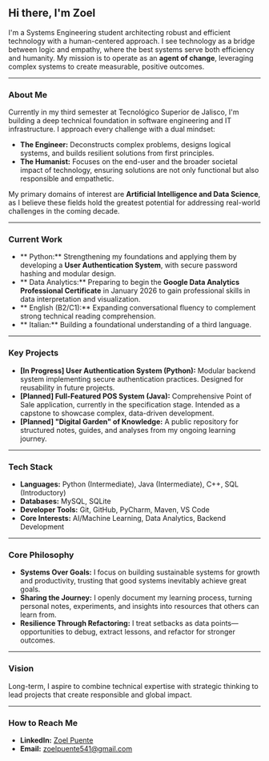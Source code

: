 ## Hi there, I'm Zoel 

I'm a Systems Engineering student architecting robust and efficient technology with a human-centered approach. I see technology as a bridge between logic and empathy, where the best systems serve both efficiency and humanity. My mission is to operate as an **agent of change**, leveraging complex systems to create measurable, positive outcomes.

---

### About Me

Currently in my third semester at Tecnológico Superior de Jalisco, I'm building a deep technical foundation in software engineering and IT infrastructure. I approach every challenge with a dual mindset:

* **The Engineer:** Deconstructs complex problems, designs logical systems, and builds resilient solutions from first principles.  
* **The Humanist:** Focuses on the end-user and the broader societal impact of technology, ensuring solutions are not only functional but also responsible and empathetic.  

My primary domains of interest are **Artificial Intelligence and Data Science**, as I believe these fields hold the greatest potential for addressing real-world challenges in the coming decade.  

---

###  Current Work

* ** Python:** Strengthening my foundations and applying them by developing a **User Authentication System**, with secure password hashing and modular design.  
* ** Data Analytics:** Preparing to begin the **Google Data Analytics Professional Certificate** in January 2026 to gain professional skills in data interpretation and visualization.  
* ** English (B2/C1):** Expanding conversational fluency to complement strong technical reading comprehension.  
* ** Italian:** Building a foundational understanding of a third language.  

---

###  Key Projects

* **[In Progress] User Authentication System (Python):** Modular backend system implementing secure authentication practices. Designed for reusability in future projects.  
* **[Planned] Full-Featured POS System (Java):** Comprehensive Point of Sale application, currently in the specification stage. Intended as a capstone to showcase complex, data-driven development.  
* **[Planned] "Digital Garden" of Knowledge:** A public repository for structured notes, guides, and analyses from my ongoing learning journey.  

---

###  Tech Stack

* **Languages:** Python (Intermediate), Java (Intermediate), C++, SQL (Introductory)  
* **Databases:** MySQL, SQLite  
* **Developer Tools:** Git, GitHub, PyCharm, Maven, VS Code  
* **Core Interests:** AI/Machine Learning, Data Analytics, Backend Development  

---

###  Core Philosophy

* **Systems Over Goals:** I focus on building sustainable systems for growth and productivity, trusting that good systems inevitably achieve great goals.  
* **Sharing the Journey:** I openly document my learning process, turning personal notes, experiments, and insights into resources that others can learn from.  
* **Resilience Through Refactoring:** I treat setbacks as data points—opportunities to debug, extract lessons, and refactor for stronger outcomes.  

---

###  Vision

Long-term, I aspire to combine technical expertise with strategic thinking to lead projects that create responsible and global impact.  

---

###  How to Reach Me

* **LinkedIn:** [Zoel Puente](https://www.linkedin.com/in/zoelpuente)  
* **Email:** zoelpuente541@gmail.com
